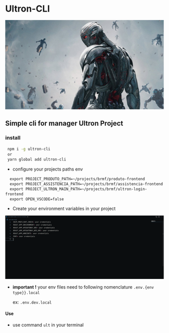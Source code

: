 # Ultron-CLI

![alt](./assets/ultron.jpeg)

## Simple cli for manager Ultron Project

### install

```bash
 npm i -g ultron-cli
 or
 yarn global add ultron-cli
```

- configure your projects paths env

```console
  export PROJECT_PRODUTO_PATH=~/projects/brmf/produto-frontend
  export PROJECT_ASSISTENCIA_PATH=~/projects/brmf/assistencia-frontend
  export PROJECT_ULTRON_MAIN_PATH=~/projects/brmf/ultron-login-frontend
  export OPEN_VSCODE=false
```

- Create your environment variables in your project

![envs](./assets/envs.png)

- **important !**
  your env files need to following nomenclature `.env.{env type}}.local`

  ex: `.env.dev.local`

#### Use

- use command `ult` in your terminal
